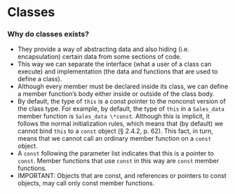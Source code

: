 # Classes

### Why do classes exists?

- They provide a way of abstracting data and also hiding (i.e. encapsulation) certain data from some sections of code.
- This way we can separate the interface (what a user of a class can execute) and implementation (the data and functions that are used to define a class).
- Although every member must be declared inside its class, we can define a member function’s body either inside or outside of the class body.
- By default, the type of `this` is a const pointer to the nonconst version of the class type. For example, by default, the type of `this` in a `Sales_data` member function is `Sales_data \*const`. Although this is implicit, it follows the normal initialization rules, which means that (by default) we cannot bind `this` to a `const` object (§ 2.4.2, p. 62). This fact, in turn, means that we cannot call an ordinary member function on a `const` object.
- A `const` following the parameter list indicates that this is a pointer to `const`. Member functions that use `const` in this way are `const` member functions.
- IMPORTANT: Objects that are const, and references or pointers to const objects, may call only const member functions.
